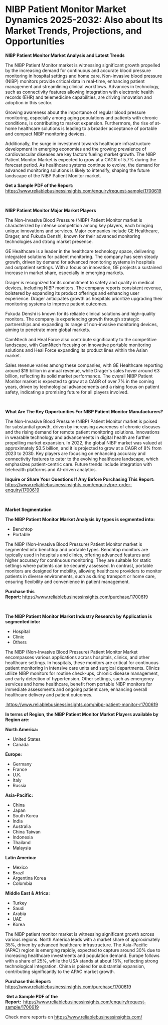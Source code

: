 <p><h1>NIBP Patient Monitor Market Dynamics 2025-2032: Also about Its Market Trends, Projections, and Opportunities</h1></p><p><strong>NIBP Patient Monitor Market Analysis and Latest Trends</strong></p>
<p><p>The NIBP Patient Monitor market is witnessing significant growth propelled by the increasing demand for continuous and accurate blood pressure monitoring in hospital settings and home care. Non-invasive blood pressure (NIBP) monitors provide critical data in real-time, enhancing patient management and streamlining clinical workflows. Advances in technology, such as connectivity features allowing integration with electronic health records (EHR) and telemedicine capabilities, are driving innovation and adoption in this sector.</p><p>Growing awareness about the importance of regular blood pressure monitoring, especially among aging populations and patients with chronic conditions, is contributing to market expansion. Furthermore, the rise of at-home healthcare solutions is leading to a broader acceptance of portable and compact NIBP monitoring devices.</p><p>Additionally, the surge in investment towards healthcare infrastructure development in emerging economies and the growing prevalence of cardiovascular diseases are key factors fueling market growth. The NIBP Patient Monitor Market is expected to grow at a CAGR of 5.7% during the forecast period. As healthcare systems continue to evolve, the demand for advanced monitoring solutions is likely to intensify, shaping the future landscape of the NIBP Patient Monitor market.</p></p>
<p><strong>Get a Sample PDF of the Report:&nbsp;</strong> <a href="https://www.reliablebusinessinsights.com/enquiry/request-sample/1700619?utm_campaign=1138&utm_medium=2&utm_source=Github&utm_content=ia&utm_term=09012025&utm_id=nibp-patient-monitor">https://www.reliablebusinessinsights.com/enquiry/request-sample/1700619</a></p>
<p>&nbsp;</p>
<p><strong>NIBP Patient Monitor Major Market Players</strong></p>
<p><p>The Non-Invasive Blood Pressure (NIBP) Patient Monitor market is characterized by intense competition among key players, each bringing unique innovations and services. Major companies include GE Healthcare, Drager, and Fukuda Denshi, known for their advanced monitoring technologies and strong market presence.</p><p>GE Healthcare is a leader in the healthcare technology space, delivering integrated solutions for patient monitoring. The company has seen steady growth, driven by demand for advanced monitoring systems in hospitals and outpatient settings. With a focus on innovation, GE projects a sustained increase in market share, especially in emerging markets.</p><p>Drager is recognized for its commitment to safety and quality in medical devices, including NIBP monitors. The company reports consistent revenue, bolstered by expanding its product offerings and enhancing user experience. Drager anticipates growth as hospitals prioritize upgrading their monitoring systems to improve patient outcomes.</p><p>Fukuda Denshi is known for its reliable clinical solutions and high-quality monitors. The company is experiencing growth through strategic partnerships and expanding its range of non-invasive monitoring devices, aiming to penetrate more global markets.</p><p>CamNtech and Heal Force also contribute significantly to the competitive landscape, with CamNtech focusing on innovative portable monitoring solutions and Heal Force expanding its product lines within the Asian market.</p><p>Sales revenue varies among these companies, with GE Healthcare reporting around $19 billion in annual revenue, while Drager's sales hover around €3 billion, reflecting its solid market performance. The overall NIBP Patient Monitor market is expected to grow at a CAGR of over 7% in the coming years, driven by technological advancements and a rising focus on patient safety, indicating a promising future for all players involved.</p></p>
<p>&nbsp;</p>
<p><strong>What Are The Key Opportunities For NIBP Patient Monitor Manufacturers?</strong></p>
<p><p>The Non-Invasive Blood Pressure (NIBP) Patient Monitor market is poised for substantial growth, driven by increasing awareness of chronic diseases and the rising demand for remote patient monitoring solutions. Innovations in wearable technology and advancements in digital health are further propelling market expansion. In 2022, the global NIBP market was valued at approximately $3.5 billion, and it is projected to grow at a CAGR of 8% from 2023 to 2030. Key players are focusing on enhancing accuracy and connectivity features to cater to the evolving healthcare landscape, which emphasizes patient-centric care. Future trends include integration with telehealth platforms and AI-driven analytics.</p></p>
<p><strong>Inquire or Share Your Questions If Any Before Purchasing This Report:</strong> <a href="https://www.reliablebusinessinsights.com/enquiry/pre-order-enquiry/1700619?utm_campaign=1138&utm_medium=2&utm_source=Github&utm_content=ia&utm_term=09012025&utm_id=nibp-patient-monitor">https://www.reliablebusinessinsights.com/enquiry/pre-order-enquiry/1700619</a></p>
<p>&nbsp;</p>
<p><strong>Market Segmentation</strong></p>
<p><strong>The NIBP Patient Monitor Market Analysis by types is segmented into:</strong></p>
<p><ul><li>Benchtop</li><li>Portable</li></ul></p>
<p><p>The NIBP (Non-Invasive Blood Pressure) Patient Monitor market is segmented into benchtop and portable types. Benchtop monitors are typically used in hospitals and clinics, offering advanced features and higher accuracy for continuous monitoring. They are suitable for static settings where patients can be securely assessed. In contrast, portable monitors are designed for mobility, allowing healthcare providers to monitor patients in diverse environments, such as during transport or home care, ensuring flexibility and convenience in patient management.</p></p>
<p><strong>Purchase this Report:&nbsp;</strong><a href="https://www.reliablebusinessinsights.com/purchase/1700619?utm_campaign=1138&utm_medium=2&utm_source=Github&utm_content=ia&utm_term=09012025&utm_id=nibp-patient-monitor">https://www.reliablebusinessinsights.com/purchase/1700619</a></p>
<p>&nbsp;</p>
<p><strong>The NIBP Patient Monitor Market Industry Research by Application is segmented into:</strong></p>
<p><ul><li>Hospital</li><li>Clinic</li><li>Others</li></ul></p>
<p><p>The NIBP (Non-Invasive Blood Pressure) Patient Monitor Market encompasses various applications across hospitals, clinics, and other healthcare settings. In hospitals, these monitors are critical for continuous patient monitoring in intensive care units and surgical departments. Clinics utilize NIBP monitors for routine check-ups, chronic disease management, and early detection of hypertension. Other settings, such as emergency services and home healthcare, benefit from portable NIBP monitors for immediate assessments and ongoing patient care, enhancing overall healthcare delivery and patient outcomes.</p></p>
<p><a href="https://www.reliablebusinessinsights.com/nibp-patient-monitor-r1700619?utm_campaign=1138&utm_medium=2&utm_source=Github&utm_content=ia&utm_term=09012025&utm_id=nibp-patient-monitor">&nbsp;https://www.reliablebusinessinsights.com/nibp-patient-monitor-r1700619</a></p>
<p><strong>In terms of Region, the NIBP Patient Monitor Market Players available by Region are:</strong></p>
<p>
    <p> <strong> North America: </strong>
        <ul>
            <li>United States</li>
            <li>Canada</li>
        </ul>
        </p> 
    <p> <strong> Europe: </strong>
        <ul>
            <li>Germany</li>
            <li>France</li>
            <li>U.K.</li>
            <li>Italy</li>
            <li>Russia</li>
        </ul>
        </p> 
    <p> <strong> Asia-Pacific: </strong>
        <ul>
            <li>China</li>
            <li>Japan</li>
            <li>South Korea</li>
            <li>India</li>
            <li>Australia</li>
            <li>China Taiwan</li>
            <li>Indonesia</li>
            <li>Thailand</li>
            <li>Malaysia</li>
        </ul>
        </p> 
    <p> <strong> Latin America: </strong>
        <ul>
            <li>Mexico</li>
            <li>Brazil</li>
            <li>Argentina Korea</li>
            <li>Colombia</li>
        </ul>
        </p> 
    <p> <strong> Middle East & Africa: </strong>
        <ul>
            <li>Turkey</li>
            <li>Saudi</li>
            <li>Arabia</li>
            <li>UAE</li>
            <li>Korea</li>
        </ul>
    </p>
    </p>
<p><p>The NIBP patient monitor market is witnessing significant growth across various regions. North America leads with a market share of approximately 35%, driven by advanced healthcare infrastructure. The Asia-Pacific (APAC) region is emerging rapidly, expected to capture around 30% due to increasing healthcare investments and population demand. Europe follows with a share of 25%, while the USA stands at about 15%, reflecting strong technological integration. China is poised for substantial expansion, contributing significantly to the APAC market growth.</p></p>
<p><strong>Purchase this Report: </strong><a href="https://www.reliablebusinessinsights.com/purchase/1700619?utm_campaign=1138&utm_medium=2&utm_source=Github&utm_content=ia&utm_term=09012025&utm_id=nibp-patient-monitor">https://www.reliablebusinessinsights.com/purchase/1700619</a></p>
<p>&nbsp;<strong>Get a Sample PDF of the Report:&nbsp;&nbsp;</strong><a href="https://www.reliablebusinessinsights.com/enquiry/request-sample/1700619?utm_campaign=1138&utm_medium=2&utm_source=Github&utm_content=ia&utm_term=09012025&utm_id=nibp-patient-monitor">https://www.reliablebusinessinsights.com/enquiry/request-sample/1700619</a></p>
<p><strong></strong></p>
<p>Check more reports on <a href="https://www.reliablebusinessinsights.com/?utm_campaign=1138&utm_medium=2&utm_source=Github&utm_content=ia&utm_term=09012025&utm_id=nibp-patient-monitor">https://www.reliablebusinessinsights.com/</a></p>
